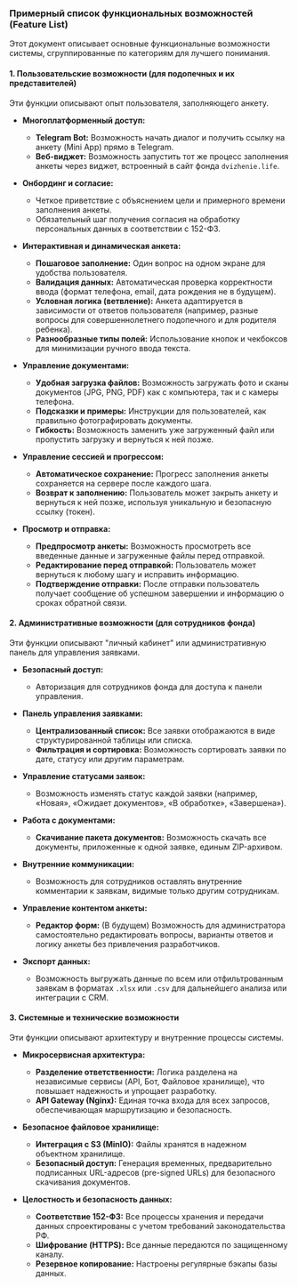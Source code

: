 ### **Примерный список функциональных возможностей (Feature List)**

Этот документ описывает основные функциональные возможности системы, сгруппированные по категориям для лучшего понимания.

#### **1. Пользовательские возможности (для подопечных и их представителей)**

Эти функции описывают опыт пользователя, заполняющего анкету.

*   **Многоплатформенный доступ:**
    *   **Telegram Bot:** Возможность начать диалог и получить ссылку на анкету (Mini App) прямо в Telegram.
    *   **Веб-виджет:** Возможность запустить тот же процесс заполнения анкеты через виджет, встроенный в сайт фонда `dvizhenie.life`.

*   **Онбординг и согласие:**
    *   Четкое приветствие с объяснением цели и примерного времени заполнения анкеты.
    *   Обязательный шаг получения согласия на обработку персональных данных в соответствии с 152-ФЗ.

*   **Интерактивная и динамическая анкета:**
    *   **Пошаговое заполнение:** Один вопрос на одном экране для удобства пользователя.
    *   **Валидация данных:** Автоматическая проверка корректности ввода (формат телефона, email, дата рождения не в будущем).
    *   **Условная логика (ветвление):** Анкета адаптируется в зависимости от ответов пользователя (например, разные вопросы для совершеннолетнего подопечного и для родителя ребенка).
    *   **Разнообразные типы полей:** Использование кнопок и чекбоксов для минимизации ручного ввода текста.

*   **Управление документами:**
    *   **Удобная загрузка файлов:** Возможность загружать фото и сканы документов (JPG, PNG, PDF) как с компьютера, так и с камеры телефона.
    *   **Подсказки и примеры:** Инструкции для пользователей, как правильно фотографировать документы.
    *   **Гибкость:** Возможность заменить уже загруженный файл или пропустить загрузку и вернуться к ней позже.

*   **Управление сессией и прогрессом:**
    *   **Автоматическое сохранение:** Прогресс заполнения анкеты сохраняется на сервере после каждого шага.
    *   **Возврат к заполнению:** Пользователь может закрыть анкету и вернуться к ней позже, используя уникальную и безопасную ссылку (токен).

*   **Просмотр и отправка:**
    *   **Предпросмотр анкеты:** Возможность просмотреть все введенные данные и загруженные файлы перед отправкой.
    *   **Редактирование перед отправкой:** Пользователь может вернуться к любому шагу и исправить информацию.
    *   **Подтверждение отправки:** После отправки пользователь получает сообщение об успешном завершении и информацию о сроках обратной связи.

#### **2. Административные возможности (для сотрудников фонда)**

Эти функции описывают "личный кабинет" или административную панель для управления заявками.

*   **Безопасный доступ:**
    *   Авторизация для сотрудников фонда для доступа к панели управления.

*   **Панель управления заявками:**
    *   **Централизованный список:** Все заявки отображаются в виде структурированной таблицы или списка.
    *   **Фильтрация и сортировка:** Возможность сортировать заявки по дате, статусу или другим параметрам.

*   **Управление статусами заявок:**
    *   Возможность изменять статус каждой заявки (например, «Новая», «Ожидает документов», «В обработке», «Завершена»).

*   **Работа с документами:**
    *   **Скачивание пакета документов:** Возможность скачать все документы, приложенные к одной заявке, единым ZIP-архивом.

*   **Внутренние коммуникации:**
    *   Возможность для сотрудников оставлять внутренние комментарии к заявкам, видимые только другим сотрудникам.

*   **Управление контентом анкеты:**
    *   **Редактор форм:** (В будущем) Возможность для администратора самостоятельно редактировать вопросы, варианты ответов и логику анкеты без привлечения разработчиков.

*   **Экспорт данных:**
    *   Возможность выгружать данные по всем или отфильтрованным заявкам в форматах `.xlsx` или `.csv` для дальнейшего анализа или интеграции с CRM.

#### **3. Системные и технические возможности**

Эти функции описывают архитектуру и внутренние процессы системы.

*   **Микросервисная архитектура:**
    *   **Разделение ответственности:** Логика разделена на независимые сервисы (API, Бот, Файловое хранилище), что повышает надежность и упрощает разработку.
    *   **API Gateway (Nginx):** Единая точка входа для всех запросов, обеспечивающая маршрутизацию и безопасность.

*   **Безопасное файловое хранилище:**
    *   **Интеграция с S3 (MinIO):** Файлы хранятся в надежном объектном хранилище.
    *   **Безопасный доступ:** Генерация временных, предварительно подписанных URL-адресов (pre-signed URLs) для безопасного скачивания документов.

*   **Целостность и безопасность данных:**
    *   **Соответствие 152-ФЗ:** Все процессы хранения и передачи данных спроектированы с учетом требований законодательства РФ.
    *   **Шифрование (HTTPS):** Все данные передаются по защищенному каналу.
    *   **Резервное копирование:** Настроены регулярные бэкапы базы данных.